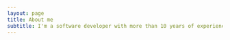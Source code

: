 ```yaml
---
layout: page
title: About me
subtitle: I'm a software developer with more than 10 years of experience
---
```

